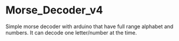 # Morse_Decoder_v4
Simple morse decoder with arduino that have full range alphabet and numbers. It can decode one letter/number at the time.
